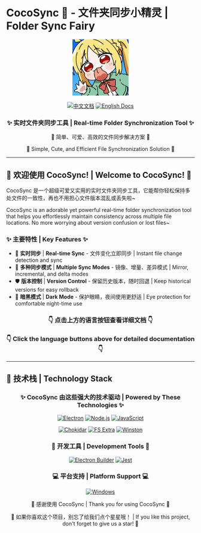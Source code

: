 # CocoSync 🔄 - 文件夹同步小精灵 | Folder Sync Fairy

<div align="center">
  <img src="./assets/tray-icon.png" alt="CocoSync Logo" width="150">
</div>

<div align="center">

[![中文文档](https://img.shields.io/badge/文档-中文版-orange.svg)](./README_CN.md)
[![English Docs](https://img.shields.io/badge/Docs-English-blue.svg)](./README_EN.md)

</div>

<div align="center">
  <h3>✨ 实时文件夹同步工具 | Real-time Folder Synchronization Tool ✨</h3>
</div>

<div align="center">
  <p>🌈 简单、可爱、高效的文件同步解决方案 🌈</p>
  <p>🌈 Simple, Cute, and Efficient File Synchronization Solution 🌈</p>
</div>

---

## 🎀 欢迎使用 CocoSync! | Welcome to CocoSync! 🎀

CocoSync 是一个超级可爱又实用的实时文件夹同步工具，它能帮你轻松保持多处文件的一致性，再也不用担心文件版本混乱或丢失啦~

CocoSync is an adorable yet powerful real-time folder synchronization tool that helps you effortlessly maintain consistency across multiple file locations. No more worrying about version confusion or lost files~

### ✨ 主要特性 | Key Features ✨

- 🔄 **实时同步** | **Real-time Sync** - 文件变化立即同步 | Instant file change detection and sync
- 🌟 **多种同步模式** | **Multiple Sync Modes** - 镜像、增量、差异模式 | Mirror, incremental, and delta modes
- 🛡️ **版本控制** | **Version Control** - 保留历史版本，随时回退 | Keep historical versions for easy rollback
- 🌙 **暗黑模式** | **Dark Mode** - 保护眼睛，夜间使用更舒适 | Eye protection for comfortable night-time use

<div align="center">
  <h3>👇 点击上方的语言按钮查看详细文档 👇</h3>
  <h3>👇 Click the language buttons above for detailed documentation 👇</h3>
</div>

---

## 🚀 技术栈 | Technology Stack

<div align="center">

### ✨ CocoSync 由这些强大的技术驱动 | Powered by These Technologies ✨

</div>

<div align="center">

[![Electron](https://img.shields.io/badge/⚡%20Electron-34.3.0-47848F?style=for-the-badge&logo=electron&logoColor=white)](https://www.electronjs.org/)
[![Node.js](https://img.shields.io/badge/🟢%20Node.js-Latest-339933?style=for-the-badge&logo=node.js&logoColor=white)](https://nodejs.org/)
[![JavaScript](https://img.shields.io/badge/💛%20JavaScript-ES6+-F7DF1E?style=for-the-badge&logo=javascript&logoColor=black)](https://developer.mozilla.org/en-US/docs/Web/JavaScript)

[![Chokidar](https://img.shields.io/badge/👁️%20Chokidar-3.5.3-9B59B6?style=for-the-badge)](https://github.com/paulmillr/chokidar)
[![FS Extra](https://img.shields.io/badge/📂%20FS%20Extra-11.2.0-2ECC71?style=for-the-badge)](https://github.com/jprichardson/node-fs-extra)
[![Winston](https://img.shields.io/badge/📝%20Winston-3.11.0-3498DB?style=for-the-badge)](https://github.com/winstonjs/winston)

</div>

<div align="center">

### 🔧 开发工具 | Development Tools 🔧

[![Electron Builder](https://img.shields.io/badge/🏗️%20Electron%20Builder-24.9.1-31A8FF?style=for-the-badge)](https://www.electron.build/)
[![Jest](https://img.shields.io/badge/🧪%20Jest-29.7.0-C21325?style=for-the-badge&logo=jest&logoColor=white)](https://jestjs.io/)

</div>

<div align="center">

### 💻 平台支持 | Platform Support 💻

[![Windows](https://img.shields.io/badge/Windows-0078D6?style=for-the-badge&logo=windows&logoColor=white)]()

</div>

<div align="center">
  <p>💖 感谢使用 CocoSync | Thank you for using CocoSync 💖</p>
  <p>🌟 如果你喜欢这个项目，别忘了给我们点个星星哦！ | If you like this project, don't forget to give us a star! 🌟</p>
</div>